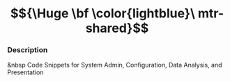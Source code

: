 # $${\Huge \bf \color{lightblue}\ mtr-shared}$$

### Description 

&nbsp Code Snippets for System Admin, Configuration, Data Analysis, and Presentation
